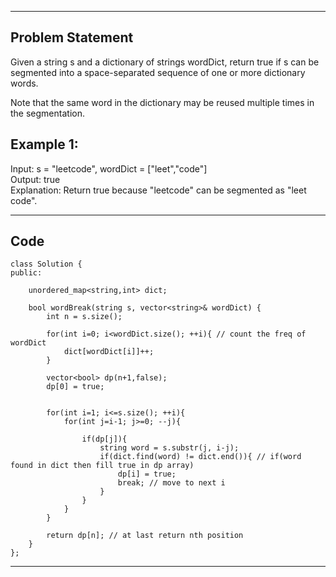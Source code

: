 <hr>

## Problem Statement

Given a string s and a dictionary of strings wordDict, return true if s can be segmented into a space-separated sequence of one or more dictionary words.

Note that the same word in the dictionary may be reused multiple times in the segmentation.

## Example 1:
Input: s = "leetcode", wordDict = ["leet","code"]
<br>Output: true
<br>Explanation: Return true because "leetcode" can be segmented as "leet code".
<hr>

## Code

```
class Solution {
public:
    
    unordered_map<string,int> dict;
    
    bool wordBreak(string s, vector<string>& wordDict) {
        int n = s.size();
        
        for(int i=0; i<wordDict.size(); ++i){ // count the freq of wordDict
            dict[wordDict[i]]++;
        }
        
        vector<bool> dp(n+1,false);
        dp[0] = true;
        
        
        for(int i=1; i<=s.size(); ++i){
            for(int j=i-1; j>=0; --j){
                
                if(dp[j]){    
                    string word = s.substr(j, i-j);
                    if(dict.find(word) != dict.end()){ // if(word found in dict then fill true in dp array)
                        dp[i] = true;
                        break; // move to next i
                    }
                }
            }
        }
        
        return dp[n]; // at last return nth position
    }
};

```
<hr>
